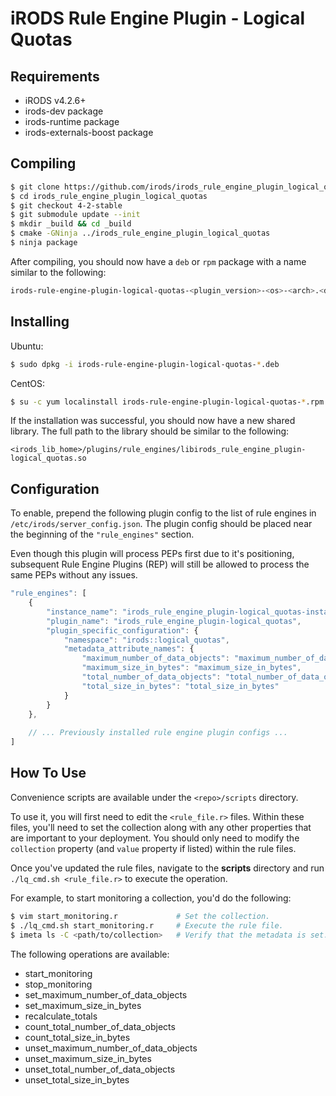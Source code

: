 # iRODS Rule Engine Plugin - Logical Quotas

## Requirements
- iRODS v4.2.6+
- irods-dev package
- irods-runtime package
- irods-externals-boost package

## Compiling
```bash
$ git clone https://github.com/irods/irods_rule_engine_plugin_logical_quotas
$ cd irods_rule_engine_plugin_logical_quotas
$ git checkout 4-2-stable
$ git submodule update --init
$ mkdir _build && cd _build
$ cmake -GNinja ../irods_rule_engine_plugin_logical_quotas
$ ninja package
```
After compiling, you should now have a `deb` or `rpm` package with a name similar to the following:
```bash
irods-rule-engine-plugin-logical-quotas-<plugin_version>-<os>-<arch>.<deb|rpm>
```

## Installing
Ubuntu:
```bash
$ sudo dpkg -i irods-rule-engine-plugin-logical-quotas-*.deb
```
CentOS:
```bash
$ su -c yum localinstall irods-rule-engine-plugin-logical-quotas-*.rpm
```
If the installation was successful, you should now have a new shared library. The full path to the library
should be similar to the following:
```
<irods_lib_home>/plugins/rule_engines/libirods_rule_engine_plugin-logical_quotas.so
```

## Configuration
To enable, prepend the following plugin config to the list of rule engines in `/etc/irods/server_config.json`. 
The plugin config should be placed near the beginning of the `"rule_engines"` section.

Even though this plugin will process PEPs first due to it's positioning, subsequent Rule Engine Plugins (REP) will 
still be allowed to process the same PEPs without any issues.
```javascript
"rule_engines": [
    {
        "instance_name": "irods_rule_engine_plugin-logical_quotas-instance",
        "plugin_name": "irods_rule_engine_plugin-logical_quotas",
        "plugin_specific_configuration": {
            "namespace": "irods::logical_quotas",
            "metadata_attribute_names": {
                "maximum_number_of_data_objects": "maximum_number_of_data_objects",
                "maximum_size_in_bytes": "maximum_size_in_bytes",
                "total_number_of_data_objects": "total_number_of_data_objects",
                "total_size_in_bytes": "total_size_in_bytes"
            }
        }
    },
    
    // ... Previously installed rule engine plugin configs ...
]
```

## How To Use
Convenience scripts are available under the `<repo>/scripts` directory.

To use it, you will first need to edit the `<rule_file.r>` files. Within these files, you'll need to set the
collection along with any other properties that are important to your deployment. You should only need to modify
the `collection` property (and `value` property if listed) within the rule files.

Once you've updated the rule files, navigate to the **scripts** directory and run `./lq_cmd.sh <rule_file.r>` to
execute the operation.

For example, to start monitoring a collection, you'd do the following:
```bash
$ vim start_monitoring.r             # Set the collection.
$ ./lq_cmd.sh start_monitoring.r     # Execute the rule file.
$ imeta ls -C <path/to/collection>   # Verify that the metadata is set.
```

The following operations are available:
- start_monitoring
- stop_monitoring
- set_maximum_number_of_data_objects
- set_maximum_size_in_bytes
- recalculate_totals
- count_total_number_of_data_objects
- count_total_size_in_bytes
- unset_maximum_number_of_data_objects
- unset_maximum_size_in_bytes
- unset_total_number_of_data_objects
- unset_total_size_in_bytes


